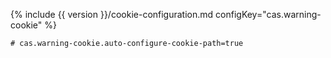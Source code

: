 {% include {{ version }}/cookie-configuration.md configKey="cas.warning-cookie" %}

```properties
# cas.warning-cookie.auto-configure-cookie-path=true
```
